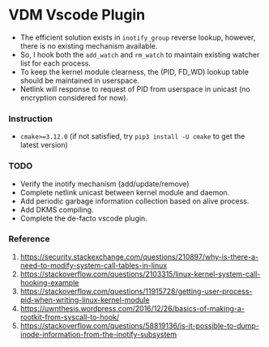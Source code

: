 # VDM Vscode Plugin
- The efficient solution exists in `inotify_group` reverse lookup, however, there is no existing mechanism available.
- So, I hook both the `add_watch` and `rm_watch` to maintain existing watcher list for each process.
- To keep the kernel module clearness, the (PID, FD_WD) lookup table should be maintained in userspace.
- Netlink will response to request of PID from userspace in unicast (no encryption considered for now).

### Instruction
- `cmake>=3.12.0` (if not satisfied, try `pip3 install -U cmake` to get the latest version)

### TODO
- Verify the inotify mechanism (add/update/remove)
- Complete netlink unicast between kernel module and daemon.
- Add periodic garbage information collection based on alive process.
- Add DKMS compiling.
- Complete the de-facto vscode plugin.

### Reference
1. https://security.stackexchange.com/questions/210897/why-is-there-a-need-to-modify-system-call-tables-in-linux
2. https://stackoverflow.com/questions/2103315/linux-kernel-system-call-hooking-example
3. https://stackoverflow.com/questions/11915728/getting-user-process-pid-when-writing-linux-kernel-module
4. https://uwnthesis.wordpress.com/2016/12/26/basics-of-making-a-rootkit-from-syscall-to-hook/
5. https://stackoverflow.com/questions/58819136/is-it-possible-to-dump-inode-information-from-the-inotify-subsystem
